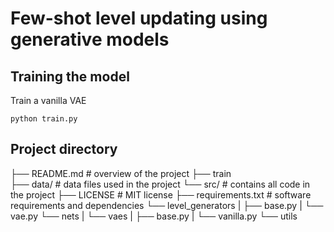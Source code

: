 # Few-shot level updating using generative models

## Training the model

Train a vanilla VAE

```
python train.py
```

## Project directory

├── README.md              # overview of the project
├── train                 
├── data/                  # data files used in the project
└── src/                   # contains all code in the project
    ├── LICENSE            # MIT license
    ├── requirements.txt   # software requirements and dependencies
    └── level_generators
    |   ├── base.py
    |   └── vae.py
    └── nets
    |   └── vaes
    |       ├── base.py
    |       └── vanilla.py
    └── utils
